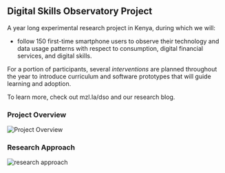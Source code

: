 ## Digital Skills Observatory Project

A year long experimental research project in Kenya, during which we will: 

- follow 150 first-time smartphone users to observe their technology and data usage patterns with respect to consumption, digital financial services, and digital skills. 

For a portion of participants, several *interventions* are planned throughout the year to introduce curriculum and software prototypes that will guide learning and adoption.

To learn more, check out mzl.la/dso and our research blog. 

### Project Overview

![Project Overview](program-structure.png) 


### Research Approach

![research approach](program-venn.png)
